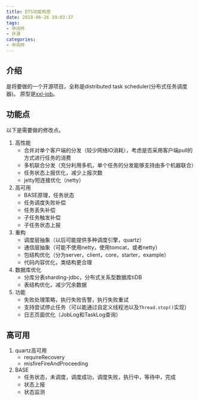 ```yaml
---
title: DTS功能构思
date: 2018-06-26 19:03:37
tags:
- 中间件
- 开源
categories:
- 中间件
---
```


## 介绍
是将要做的一个开源项目，全称是distributed task scheduler(分布式任务调度器)。
原型是[xxl-job](https://github.com/xuxueli/xxl-job)。

## 功能点
以下是需要做的修改点。
1. 高性能
    - 合并对单个客户端的分发（较少网络IO消耗），考虑是否采用客户端pull的方式进行任务的消费
    - 多机联合分发（充分利用多机，单个任务的分发能够支持由多个机器联合）
    - 任务状态上报优化，减少上报次数
    - jetty短连接优化（netty）
2. 高可用
    - BASE原理，任务状态
    - 任务调度失败补偿
    - 任务丢失补偿
    - 子任务触发补偿
    - 子任务状态上报
3. 重构
    - 调度层抽象（以后可能提供多种调度引擎，quartz）
    - 通信层抽象（可能不使用netty，使用tomcat，或者netty）
    - 包结构优化（分为server，client，core，starter，example）
    - 代码内容优化，类结构更合理
4. 数据库优化
    - 分库分表sharding-jdbc，分布式关系型数据库tiDB
    - 表结构优化，减少冗余数据
5. 功能
    - 失败处理策略，执行失败告警，执行失败重试
    - 支持尝试停止任务（可以能通过自定义线程池以及`Thread.stop()`实现）
    - 日志页面优化（JobLog和TaskLog查询）

## 高可用
1. quartz高可用
    - requireRecovery
    - misfireFireAndProceeding
2. BASE
    - 任务状态，未调度，调度成功，调度失败，执行中，等待中，完成
    - 状态上报
    - 状态监测